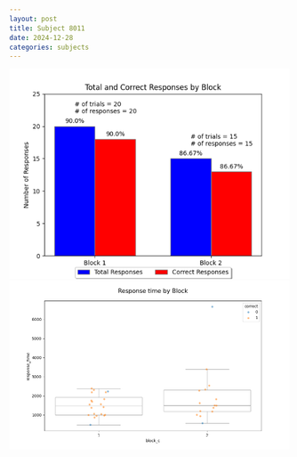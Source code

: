 ```yaml
---
layout: post
title: Subject 8011
date: 2024-12-28
categories: subjects
---
```


![](data/8011/run-17/8011_ATS_responses.png)
![](data/8011/run-17/8011_ATS_rt.png)
